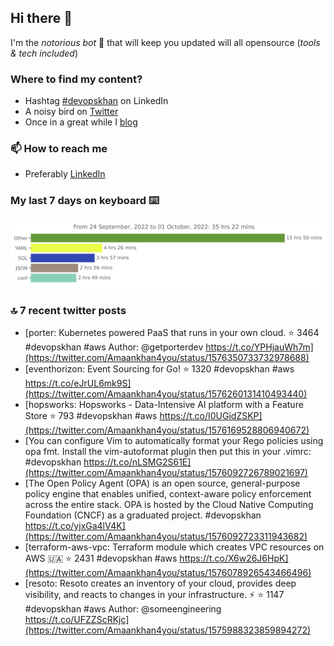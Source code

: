 <!--- [![Hits](https://hits.seeyoufarm.com/api/count/incr/badge.svg?url=https%3A%2F%2Fgithub.com%2Fakhan4u%2Fhit-counter&count_bg=%2379C83D&title_bg=%23555555&icon=&icon_color=%23E7E7E7&title=visits&edge_flat=false)](https://hits.seeyoufarm.com) --->

## Hi there 👋

I'm the _notorious bot_ 🤣 that will keep you updated will all opensource (_tools & tech included_) 

### Where to find my content?

* Hashtag [#devopskhan](https://www.linkedin.com/feed/hashtag/devopskhan) on LinkedIn
* A noisy bird on [Twitter](https://twitter.com/Amaankhan4you)
* Once in a great while I [blog](https://linuxparrot.com) 


### 📫 **How to reach me**

* Preferably [LinkedIn](https://www.linkedin.com/in/amaan-khan-linux-ninja)

### My last 7 days on keyboard ⌨️

<img src="https://github.com/akhan4u/akhan4u/blob/main/images/stat.svg" alt="Amaan's Wakatime Activity!"/>

### 🔝 7 recent twitter posts
<!-- DEVDOJO:START -->
- [porter: Kubernetes powered PaaS that runs in your own cloud.
⭐️ 3464
#devopskhan #aws
Author: @getporterdev
https://t.co/YPHjauWh7m](https://twitter.com/Amaankhan4you/status/1576350733732978688)
- [eventhorizon: Event Sourcing for Go!
⭐️ 1320
#devopskhan #aws
https://t.co/eJrUL6mk9S](https://twitter.com/Amaankhan4you/status/1576260131410493440)
- [hopsworks: Hopsworks - Data-Intensive AI platform with a Feature Store
⭐️ 793
#devopskhan #aws
https://t.co/I0UGidZSKP](https://twitter.com/Amaankhan4you/status/1576169528806940672)
- [You can configure Vim to automatically format your Rego policies using opa fmt. Install the vim-autoformat plugin then put this in your .vimrc: #devopskhan https://t.co/nLSMG2S61E](https://twitter.com/Amaankhan4you/status/1576092726789021697)
- [The Open Policy Agent &lpar;OPA&rpar; is an open source, general-purpose policy engine that enables unified, context-aware policy enforcement across the entire stack. OPA is hosted by the Cloud Native Computing Foundation &lpar;CNCF&rpar; as a graduated project. #devopskhan https://t.co/yjxGa4lV4K](https://twitter.com/Amaankhan4you/status/1576092723311943682)
- [terraform-aws-vpc: Terraform module which creates VPC resources on AWS 🇺🇦
⭐️ 2431
#devopskhan #aws
https://t.co/X6w26J6HpK](https://twitter.com/Amaankhan4you/status/1576078926543466496)
- [resoto: Resoto creates an inventory of your cloud, provides deep visibility, and reacts to changes in your infrastructure. ⚡️
⭐️ 1147
#devopskhan #aws
Author: @someengineering
https://t.co/UFZZScRKjc](https://twitter.com/Amaankhan4you/status/1575988323859894272)
<!-- DEVDOJO:END -->

<!-- ![Amaan's GitHub stats](https://github-readme-stats.vercel.app/api?username=akhan4u&count_private=true&show_icons=true&hide=contribs) -->
